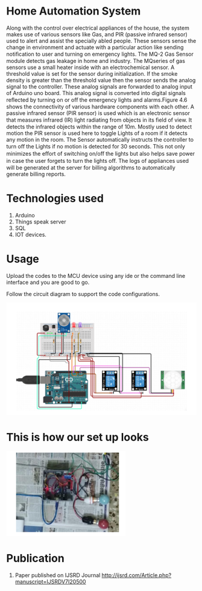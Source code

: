 # Home Automation System

Along with the control over electrical appliances of the house, the system makes use of various sensors like Gas, and PIR (passive infrared sensor) used to alert and assist the specially abled people. These sensors sense the change in environment and actuate with a particular action like sending notiﬁcation to user and turning on emergency lights.
The MQ-2 Gas Sensor module detects gas leakage in home and industry. The MQseries of gas sensors use a small heater inside with an electrochemical sensor. A threshold value is set for the sensor during initialization. If the smoke density is greater than the threshold value then the sensor sends the analog signal to the controller. These analog signals are forwarded to analog input of Arduino uno board. This analog signal is converted into digital signals reﬂected by turning on or oﬀ the emergency lights and alarms.Figure 4.6 shows the connectivity of various hardware components with each other.
A passive infrared sensor (PIR sensor) is used which is an electronic sensor that measures infrared (IR) light radiating from objects in its ﬁeld of view. It detects the infrared objects within the range of 10m. Mostly used to detect motion the PIR sensor is used here to toggle Lights of a room if it detects any motion in the room. The Sensor automatically instructs the controller to turn oﬀ the Lights if no motion is detected for 30 seconds. This not only minimizes the eﬀort of switching on/oﬀ the lights but also helps save power in case the user forgets to turn the lights oﬀ. The logs of appliances used will be generated at the server for billing algorithms to automatically generate billing reports.

# Technologies used

1. Arduino
2. Things speak server
3. SQL
4. IOT devices.

# Usage

Upload the codes to the MCU device using any ide or the command line interface and you are good to go.

Follow the circuit diagram to support the code configurations.

![alt Circuit diagram](https://github.com/RohanShah27/Home-Automation-System/blob/master/screenshot/cktdiagram.png?raw=true)

# This is how our set up looks

![alt Original Setup](https://github.com/RohanShah27/Home-Automation-System/blob/master/screenshot/raw.png?raw=true)

# Publication

1. Paper published on IJSRD Journal
   http://ijsrd.com/Article.php?manuscript=IJSRDV7I20500
